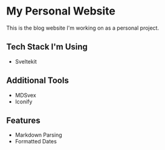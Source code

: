# My Personal Website

This is the blog website I'm working on as a personal project.

## Tech Stack I'm Using

- Sveltekit

## Additional Tools

- MDSvex
- Iconify

## Features

- Markdown Parsing
- Formatted Dates